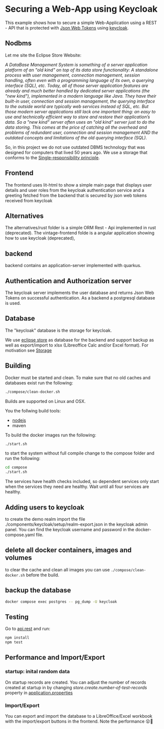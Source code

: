 # Securing a Web-App using Keycloak

This example shows how to secure a simple Web-Application using a REST - API that is protected with [Json Web Tokens](https://jwt.io/) using [keycloak](https://www.keycloak.org/).

## Nodbms

Let me site the Eclipse Store Website:

*A DataBase Management System is something of a server application platform of an "old kind" on top of its data store functionality: A standalone process with user management, connection management, session handling, often even with a programming language of its own, a querying interface (SQL), etc. Today, all of those server application features are already and much better handled by dedicated server applications (the "new kind"), implemented in a modern language like Java. They have their built-in user, connection and session management, the querying interface to the outside world are typically web services instead of SQL, etc. But those modern server applications still lack one important thing: an easy to use and technically efficient way to store and restore their application’s data. So a "new kind" server often uses an "old kind" server just to do the data storing. This comes at the price of catching all the overhead and problems of redundant user, connection and session management AND the outdated concepts and limitations of the old querying interface (SQL).*

So, in this project we do not use outdated DBMS technology that was designed for computers that lived 50 years ago. We use a storage that conforms to the [Single-responsibility principle](https://en.wikipedia.org/wiki/Single-responsibility_principle).

## Frontend

The frontend uses lit-html to show a simple main page that displays user details and user roles from the keycloak authentication service and a greeting fetched from the backend that is secured by json web tokens received from keycloak

## Alternatives

The alternatives/rust folder is a simple ORM Rest - Api implemented in rust (deprecated).
The vintage-frontend folde is a angular application showing how to use keycloak (deprecated),

## backend

backend contains an application-server implemented with quarkus. 

## Authentication and Authorization server

The keycloak server implements the user database and returns Json Web Tokens on successful authentication. As a backend a postgresql database is used.

## Database

The "keycloak" database is the storage for keycloak.

We use [eclipse store](https://eclipsestore.io/) as database for the backend and support backup as well as export/import to xlsx (Libreoffice Calc and/or Excel format). 
For motivation see [Storage](https://docs.eclipsestore.io/manual/storage/index.html)

## Building

Docker must be started and clean. To make sure that no old caches and databases exist run the following:
```bash
./compose/clean-docker.sh
```

Builds are supported on Linux and OSX.

You the follwing build tools:
- [nodejs](https://nodejs.org/)
- maven

To build the docker images run the following:
```bash
./start.sh
```


to start the system without full compile change to the compose folder and run the following:
```bash
cd compose
./start.sh
```
The services have health checks included, so dependent services only start when the services they need are healthy. Wait until all four services are healthy.

## Adding users to keycloak

to create the demo realm import the file ./components/keycloak/setup/realm-export.json in the keycloak admin panel. You can find the keycloak username and password in the docker-compose.yaml file.

## delete all docker containers, images and volumes

to clear the cache and clean all images you can use ```./compose/clean-docker.sh``` before the build.

## backup the database

```bash
docker compose exec postgres -- pg_dump -U keycloak
```

## Testing

Go to [api.rest](./api/requests) and run:
```bash
npm install
npm test
```

## Performance and Import/Export

### startup: inital random data
On startup records are created.
You can adjust the number of records created at startup in by changing *store.create.number-of-test-records* property in [application.properties](./backend/src/main/resources/application.properties)

### Import/Export

You can export and import the database to a LibreOffice/Excel workbook with the import/export buttons in the frontend.
Note the performance 😲🤩
